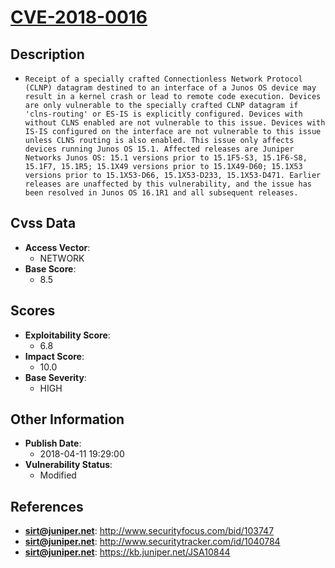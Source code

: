 
# [CVE-2018-0016](https://cve.mitre.org/cgi-bin/cvename.cgi?name=CVE-2018-0016)

## Description

- `Receipt of a specially crafted Connectionless Network Protocol (CLNP) datagram destined to an interface of a Junos OS device may result in a kernel crash or lead to remote code execution. Devices are only vulnerable to the specially crafted CLNP datagram if 'clns-routing' or ES-IS is explicitly configured. Devices with without CLNS enabled are not vulnerable to this issue. Devices with IS-IS configured on the interface are not vulnerable to this issue unless CLNS routing is also enabled. This issue only affects devices running Junos OS 15.1. Affected releases are Juniper Networks Junos OS: 15.1 versions prior to 15.1F5-S3, 15.1F6-S8, 15.1F7, 15.1R5; 15.1X49 versions prior to 15.1X49-D60; 15.1X53 versions prior to 15.1X53-D66, 15.1X53-D233, 15.1X53-D471. Earlier releases are unaffected by this vulnerability, and the issue has been resolved in Junos OS 16.1R1 and all subsequent releases.`

## Cvss Data

- **Access Vector**:
  - NETWORK
- **Base Score**:
  - 8.5

## Scores

- **Exploitability Score**:
  - 6.8
- **Impact Score**:
  - 10.0
- **Base Severity**:
  - HIGH

## Other Information

- **Publish Date**:
  - 2018-04-11 19:29:00
- **Vulnerability Status**:
  - Modified

## References

- **sirt@juniper.net**: http://www.securityfocus.com/bid/103747
- **sirt@juniper.net**: http://www.securitytracker.com/id/1040784
- **sirt@juniper.net**: https://kb.juniper.net/JSA10844
